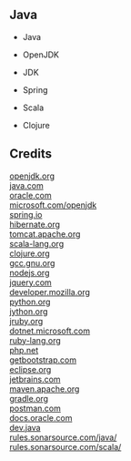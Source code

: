 Java
----

- Java

- OpenJDK

- JDK

- Spring

- Scala

- Clojure

Credits
-------
[openjdk.org](https://openjdk.org/)  
[java.com](https://java.com/)  
[oracle.com](https://oracle.com/)  
[microsoft.com/openjdk](https://microsoft.com/openjdk/)  
[spring.io](https://spring.io/)  
[hibernate.org](https://hibernate.org/)  
[tomcat.apache.org](https://tomcat.apache.org/)  
[scala-lang.org](https://scala-lang.org/)  
[clojure.org](https://clojure.org/)  
[gcc.gnu.org](https://gcc.gnu.org/)  
[nodejs.org](https://nodejs.org/)  
[jquery.com](https://jquery.com/)  
[developer.mozilla.org](https://developer.mozilla.org/)  
[python.org](https://python.org/)  
[jython.org](https://jython.org/)  
[jruby.org](https://jruby.org/)  
[dotnet.microsoft.com](https://dotnet.microsoft.com/)  
[ruby-lang.org](https://ruby-lang.org/)  
[php.net](https://php.net/)  
[getbootstrap.com](https://getbootstrap.com/)  
[eclipse.org](https://eclipse.org/)  
[jetbrains.com](https://jetbrains.com/)  
[maven.apache.org](https://maven.apache.org/)  
[gradle.org](https://gradle.org/)  
[postman.com](https://postman.com/)  
[docs.oracle.com](https://docs.oracle.com/)  
[dev.java](https://dev.java/)  
[rules.sonarsource.com/java/ ](https://rules.sonarsource.com/java/)  
[rules.sonarsource.com/scala/](https://rules.sonarsource.com/scala/)
